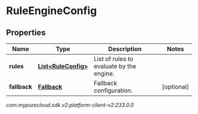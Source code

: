 # RuleEngineConfig


## Properties

| Name | Type | Description | Notes |
| ------------ | ------------- | ------------- | ------------- |
| **rules** | [**List&lt;RuleConfig&gt;**](RuleConfig) | List of rules to evaluate by the engine. |  |
| **fallback** | [**Fallback**](Fallback) | Fallback configuration. |  [optional] |




_com.mypurecloud.sdk.v2:platform-client-v2:233.0.0_

